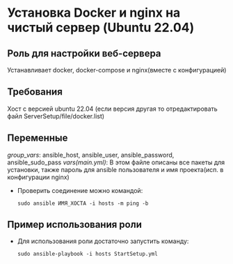 Установка Docker и nginx на чистый сервер (Ubuntu 22.04)
=========

Роль для настройки веб-сервера
------------

Устанавливает docker, docker-compose и nginx(вместе с конфигурацией)

Требования
------------

Хост с версией ubuntu 22.04 (если версия другая то отредактировать файл ServerSetup/file/docker.list)

Переменные
--------------

*group_vars*: ansible_host, ansible_user, ansible_password, ansible_sudo_pass
*vars(main.yml)*: В этом файле описаны все пакеты для установки, также пароль для ansible пользователя и имя проекта(исп. в конфигурации nginx)

        
*   Проверить соединение можно командой:

        sudo ansible ИМЯ_ХОСТА -i hosts -m ping -b

Пример использования роли
----------------

*   Для использования роли достаточно запустить команду:

        sudo ansible-playbook -i hosts StartSetup.yml

